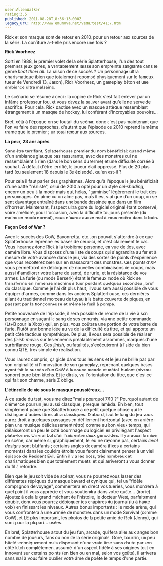 ```yaml
---
user:AllenWalker
rating:3.5
published: 2011-08-28T18:36:13.000Z
legacy_url: http://www.emunova.net/veda/test/4137.htm
---
```

Rick et son masque sont de retour en 2010, pour un retour aux sources de la série. La confiture a-t-elle pris encore une fois ?  

  

  

**Rick Voorheez**  

  

Sorti en 1988, le premier volet de la série Splatterhouse, l'un des tout premiers jeux gores, a véritablement laissé son empreinte sanglante dans le genre _beat them all_. La raison de ce succès ? Un personnage ultra charismatique (bien que totalement repompé physiquement sur le fameux tueur de Vendredi 13, Jason), Rick Voorheez, un gameplay béton et une ambiance ultra malsaine.  

  

Le scénario se résume à ceci : la copine de Rick s'est fait enlever par un infâme professeur fou, et vous devez la sauver avant qu'elle ne serve de sacrifice. Pour cela, Rick pactise avec un masque aztèque ressemblant étrangement à un masque de hockey, lui conférant d'incroyables pouvoirs...  

Bref, déjà à l'époque on se foutait du scénar, donc c'est pas maintenant que l'on va faire des reproches, d'autant que l'épisode de 2010 reprend la même trame que le premier ; un total retour aux sources.  

  

  

**La peur, 23 ans après**  

  

Sans être terrifiant, Splatterhouse premier du nom bénéficiait quand même d'un ambiance glauque pas rassurante, avec des monstres qui ne ressemblaient à rien (dans le bon sens du terme) et une difficulté corsée à souhait. À défaut d'être terrifié, le joueur était oppressé. Plus de 20 plus tard (ou seulement 18 depuis le 3e épisode), qu'en est-il ?  

  

Pour cela il faut parler des graphismes. Alors qu'à l'époque le jeu bénéficiait d'une patte "réaliste", celui de 2010 a opté pour un style _cel-shading_, encore un peu à la mode mais qui, hélas, "gaminise" légèrement le trait des personnages. On aime ou on aime pas, mais il est vrai que d'un coup, on se sent davantage entraîné dans une bande dessinée que dans un film d'horreur. Maintenant, l'aspect ultra gore du logiciel original étant conservé, voire amélioré, pour l'occasion, avec la difficulté toujours présente (du moins en mode normal), vous n'aurez aucun mal à vous mettre dans le bain.  

  

  

**Façon God of War ?**  

  

Avec le succès des GoW, Bayonnetta, etc., on pouvait s'attendre à ce que Splatterhouse reprenne les bases de ceux-ci, et c'est clairement le cas. Vous incarnez donc Rick à la troisième personne, en vue de dos, avec caméra libre. Vous disposez d'une liste de coups qui s'agrandira au fur et à mesure de votre avancée dans le jeu, via des sortes de points d'expérience que vous récolterez bien sûr en massacrant des monstres. Ces points d'XP vous permettront de débloquer de nouvelles combinaisons de coups, mais aussi d'améliorer votre barre de santé, de furie, et la résistance de vos armes. La furie (ou mode Berserk) étant le fameux mode où Rick se transforme en immense machine à tuer pendant quelques secondes ; bref du classique. Comme je l'ai dit plus haut, il vous sera aussi possible de vous équiper d'armes, comme dans les anciens Splatterhouse, ces dernières allant du traditionnel morceau de tuyau à la batte couverte de piques, en passant par la tronçonneuse et même le fusil à pompe.   

  

Petite nouveauté de l'épisode, il sera possible de rendre de la vie à son personnage en suçant le sang de ses ennemis, via une petite commande (Lt+B pour la Xbox) qui, en plus, vous coûtera une portion de votre barre de furie. Plutôt une bonne idée au vu de la difficulté du titre, et qui apporte un petit côté tactique sympathique. De plus, il vous sera possible de réaliser des _finish moves_ sur les ennemis préalablement assommés, marqués d'une surbrillance rouge. Ces _finish_, ou fatalités, s'exécuteront à l'aide du bien connu QTE, très simple de réalisation.  

  

Vous l'aurez compris, ça gicle dans tous les sens et le jeu ne brille pas par son originalité ni l'innovation de son gameplay, reprenant quelques bases ayant fait le succès d'un GoW à la sauce arcade et métal-hurlant (niveau sonore) pure bien kitchs. Et je dirais, vu l'orientation du titre, que c'est ce qui fait son charme, série Z oblige.  

  

  

**L'étincelle de vie sous le masque poussiéreux...**  

  

À ce stade du test, vous me direz "mais pourquoi 7/10 ?" Pourquoi autant de clémence pour un jeu aussi classique, presque lambda. Eh bien, tout simplement parce que Splatterhouse a ce petit quelque chose qui le distingue d'autres titres ultra classiques. D'abord, tout le long du jeu vous aurez droit à quelques passages en défilement horizontal (avec en arrière-plan une musique délicieusement rétro) comme au bon vieux temps, qui délaisseront un peu le côté bourrinage du logiciel en privilégiant l'aspect plate-forme. Un vrai bol d'air frais entre deux génocides. Il y a aussi la mise en scène, car même si, graphiquement, le jeu ne rayonne pas, certains _level designs_ sont bluffants ; certains angles de caméra (fixes à certains moments) dans les couloirs étroits vous feront clairement penser à un vieil épisode de Resident Evil. Enfin il y a les boss, très nombreux et charismatiques bien que totalement muets, et qui arriveront à vous donner du fil à retordre.   

  

Bien que le jeu soit vide de scénar, vous ne pourrez vous lasser des différentes répliques du masque bavard et cynique qui, tel un "fidèle compagnon de voyage", commentera en direct vos tueries, vous montrera à quel point il vous apprécie et vous soutiendra dans votre quête... (ironie). Ajoutez à cela le grand méchant de l'histoire, le docteur West, parfaitement doublé, dont vous pourrez débloquer les chapitres du journal (lu à haute voix) en finissant les niveaux. Autres bonus importants : le mode arène, qui vous confrontera à une armée de monstres dans un mode Survival (comme GoW), et LE plus important, les photos de la petite amie de Rick (Jenny), qui sont pour la plupart... osées.  

  

  

En bref, Splatterhouse a tout du jeu fun, arcade, qui fera aller aux anges bon nombre de joueurs, fans ou non de la série originale. Gore, bourrin, un peu bâclé techniquement mais disposant d'une vraie âme sans doute par son côté kitch complètement assumé, d'un aspect fidèle à ses origines tout en innovant sur certains points (en bien ou en mal, selon vos goûts), il arrivera sans mal à vous faire oublier votre âme de poète le temps d'une partie.